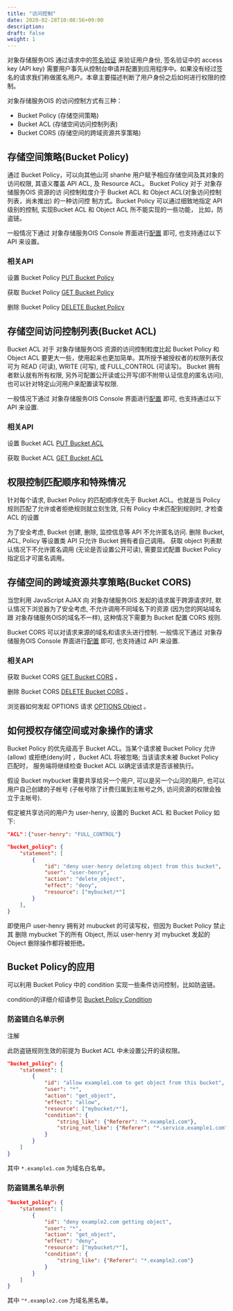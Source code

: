 ```yaml
---
title: "访问控制"
date: 2020-02-28T10:08:56+09:00
description:
draft: false
weight: 1
---
```



对象存储服务OIS 通过请求中的[签名验证](../signature) 来验证用户身份, 签名验证中的 access key (API key) 需要用户事先从控制台申请并配置到应用程序中。如果没有经过签名的请求我们称做匿名用户。本章主要描述判断了用户身份之后如何进行权限的控制。

对象存储服务OIS 的访问控制方式有三种：

- Bucket Policy (存储空间策略)
- Bucket ACL (存储空间访问控制列表)
- Bucket CORS (存储空间的跨域资源共享策略)

## 存储空间策略(Bucket Policy)

通过 Bucket Policy，可以向其他山河 shanhe 用户赋予相应存储空间及其对象的访问权限, 其语义覆盖 API ACL, 及 Resource ACL。
Bucket Policy 对于 对象存储服务OIS 资源的访 问控制粒度介于 Bucket ACL 和 Object ACL(对象访问控制列表，尚未推出) 的一种访问控 制方式。Bucket Policy 可以通过细致地指定 API 级别的控制, 实现Bucket ACL 和 Object ACL 所不能实现的一些功能， 比如，防盗链。

一般情况下通过 对象存储服务OIS Console 界面进行[配置](https://console.shanhe.com/sh1b) 即可, 也支持通过以下 API 来设置。

### 相关API

设置 Bucket Policy [PUT Bucket Policy](/storage/object-storage/api/bucket/policy/put_policy)

获取 Bucket Policy [GET Bucket Policy](/storage/object-storage/api/bucket/policy/get_policy)

删除 Bucket Policy [DELETE Bucket Policy](/storage/object-storage/api/bucket/policy/delete_policy)

## 存储空间访问控制列表(Bucket ACL)

Bucket ACL 对于 对象存储服务OIS 资源的访问控制粒度比起 Bucket Policy 和 Object ACL 要更大一些，使用起来也更加简单。其所授予被授权者的权限列表仅可为 READ (可读), WRITE (可写), 或 FULL_CONTROL (可读写)。
Bucket 拥有者默认就有所有权限, 另外可配置公开读或公开写(即不附带认证信息的匿名访问), 也可以针对特定山河用户来配置读写权限.

一般情况下通过 对象存储服务OIS Console 界面进行[配置](https://console.shanhe.com/sh1b) 即可, 也支持通过以下 API 来设置.

### 相关API

设置 Bucket ACL [PUT Bucket ACL](/storage/object-storage/api/bucket/acl/put_acl)

获取 Bucket ACL [GET Bucket ACL](/storage/object-storage/api/bucket/acl/get_acl)


## 权限控制匹配顺序和特殊情况

针对每个请求, Bucket Policy 的匹配顺序优先于 Bucket ACL。也就是当 Policy 规则匹配了允许或者拒绝规则就立刻生效, 只有 Policy 中未匹配到规则时, 才检查 ACL 的设置

为了安全考虑, Bucket 创建, 删除, 监控信息等 API 不允许匿名访问. 删除 Bucket, ACL, Policy 等设置类 API 只允许 Bucket 拥有者自己调用。
获取 object 列表默认情况下不允许匿名调用 (无论是否设置公开可读), 需要显式配置 Bucket Policy 指定后才可匿名调用。


## 存储空间的跨域资源共享策略(Bucket CORS)

当您利用 JavaScript AJAX 向 对象存储服务OIS 发起的请求属于跨源请求时, 默认情况下浏览器为了安全考虑, 不允许调用不同域名下的资源 (因为您的网站域名跟 对象存储服务OIS的域名不一样), 这种情况下需要为 Bucket 配置 CORS 规则.

Bucket CORS 可以对请求来源的域名和请求头进行控制. 一般情况下通过 对象存储服务OIS Console 界面进行[配置](https://console.shanhe.com/sh1b) 即可, 也支持通过 API 来设置.

### 相关API

获取 Bucket CORS [GET Bucket CORS](/storage/object-storage/api/bucket/cors/get_cors) 。

删除 Bucket CORS [DELETE Bucket CORS](/storage/object-storage/api/bucket/cors/delete_cors) 。

浏览器如何发起 OPTIONS 请求 [OPTIONS Object](/storage/object-storage/api/object/options) 。

## 如何授权存储空间或对象操作的请求

Bucket Policy 的优先级高于 Bucket ACL。当某个请求被 Bucket Policy 允许(allow) 或拒绝(deny)时 ，Bucket ACL 将被忽略; 当该请求未被 Bucket Policy 匹配时， 服务端将继续检查 Bucket ACL 以确定该请求是否该被执行。

假设 Bucket mybucket 需要共享给另一个用户, 可以是另一个山河的用户, 也可以用户自己创建的子帐号 (子帐号除了计费归属到主帐号之外, 访问资源的权限会独立于主帐号).

假定被共享访问的用户为 user-henry,  设置的 Bucket ACL 和 Bucket Policy 如下:

```json
"ACL"：{"user-henry": "FULL_CONTROL"}
```

```json
"bucket_policy": {
    "statement": [
        {
            "id": "deny user-henry deleting object from this bucket",
            "user": "user-henry",
            "action": "delete_object",
            "effect": "deny",
            "resource": ["mybucket/*"]
        }
    ],
}
```

即使用户 user-henry 拥有对 mubucket 的可读写权，但因为 Bucket Policy 禁止其 删除 mybucket 下的所有 Object, 所以 user-henry 对 mybucket 发起的 Object 删除操作都将被拒绝。

## Bucket Policy的应用

可以利用 Bucket Policy 中的 condition 实现一些条件访问控制，比如防盗链。

condition的详细介绍请参见 [Bucket Policy Condition](/storage/object-storage/api/bucket/policy/policy_condition)

### 防盗链白名单示例

注解

此防盗链规则生效的前提为 Bucket ACL 中未设置公开的读权限。

```json
"bucket_policy": {
    "statement": [
        {
            "id": "allow example1.com to get object from this bucket",
            "user": "*",
            "action": "get_object",
            "effect": "allow",
            "resource": ["mybucket/*"],
            "condition": {
                "string_like": {"Referer": "*.example1.com"},
                "string_not_like": {"Referer": "*.service.example1.com"}
            }
        }
    ]
}
```

其中 `*.example1.com` 为域名白名单。

### 防盗链黑名单示例

```json
"bucket_policy": {
    "statement": [
        {
            "id": "deny example2.com getting object",
            "user": "*",
            "action": "get_object",
            "effect": "deny",
            "resource": ["mybucket/*"],
            "condition": {
                "string_like": {"Referer": "*.example2.com"}
            }
        }
    ]
}
```

其中 `"*.example2.com` 为域名黑名单。


